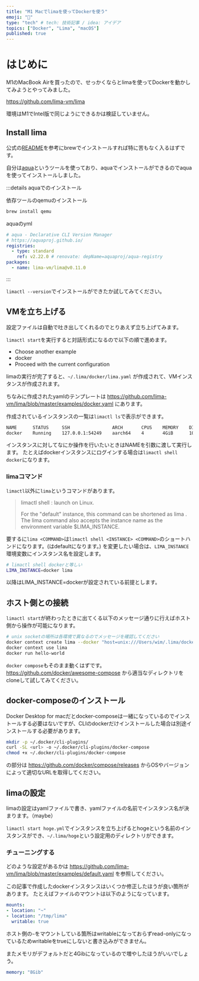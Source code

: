 ```yaml
---
title: "M1 Macでlimaを使ってDockerを使う"
emoji: "🐳"
type: "tech" # tech: 技術記事 / idea: アイデア
topics: ["Docker", "Lima", "macOS"]
published: true
---
```


# はじめに

M1のMacBook Airを買ったので、せっかくならとlimaを使ってDockerを動かしてみようとやってみました。

<https://github.com/lima-vm/lima>

環境はM1でIntel版で同じようにできるかは検証していません。

## Install lima

公式の[README](https://github.com/lima-vm/lima#getting-started)を参考にbrewでインストールすれば特に苦もなく入るはずです。

自分は[aqua](https://github.com/aquaproj/aqua)というツールを使っており、aquaでインストールができるのでaquaを使ってインストールしました。

:::details aquaでのインストール

依存ツールのqemuのインストール

```sh
brew install qemu
```

aquaのyml

```yml
# aqua - Declarative CLI Version Manager
# https://aquaproj.github.io/
registries:
  - type: standard
    ref: v2.22.0 # renovate: depName=aquaproj/aqua-registry
packages:
  - name: lima-vm/lima@v0.11.0
```

:::

`limactl --version`でインストールができたか試してみてください。

## VMを立ち上げる

設定ファイルは自動で吐き出してくれるのでとりあえず立ち上げてみます。

`limactl start`を実行すると対話形式になるので以下の順で進めます。

- Choose another example
- docker
- Proceed with the current configuration

limaの実行が完了すると、`~/.lima/docker/lima.yaml` が作成されて、VMインスタンスが作成されます。

ちなみに作成されたyamlのテンプレートは <https://github.com/lima-vm/lima/blob/master/examples/docker.yaml> にあります。

作成されているインスタンスの一覧は`limactl ls`で表示ができます。

```sh
NAME      STATUS     SSH                ARCH       CPUS    MEMORY    DISK      DIR
docker    Running    127.0.0.1:54249    aarch64    4       4GiB      100GiB    /Users/wim/.lima/docker
```

インスタンスに対してなにか操作を行いたいときはNAMEを引数に渡して実行します。
たとえばdockerインスタンスにログインする場合は`limactl shell docker`になります。

### limaコマンド

`limactl`以外に`lima`というコマンドがあります。

> limactl shell <INSTANCE> <COMMAND>: launch <COMMAND> on Linux.
>
> For the "default" instance, this command can be shortened as lima <COMMAND>. The lima command also accepts the instance name as the environment variable $LIMA_INSTANCE.

要するに`lima <COMMAND>`は`limactl shell <INSTANCE> <COMMAND>`のショートハンドになります。(<INSTANCE>はdefaultになります。)
<INSTANCE>を変更したい場合は、`LIMA_INSTANCE`環境変数にインスタンス名を設定します。

```sh
# limactl shell dockerと等しい
LIMA_INSTANCE=docker lima
```

以降はLIMA_INSTANCE=dockerが設定されている前提とします。

## ホスト側との接続

`limactl start`が終わったときに出てくる以下のメッセージ通りに行えばホスト側から操作が可能になります。

```sh
# unix socketの場所は各環境で異なるのでメッセージを確認してください
docker context create lima --docker "host=unix:///Users/wim/.lima/docker/sock/docker.sock"
docker context use lima
docker run hello-world
```

`docker compose`もそのまま動くはずです。<https://github.com/docker/awesome-compose> から適当なディレクトリをcloneして試してみてください。

## docker-composeのインストール

Docker Desktop for macだとdocker-composeは一緒になっているのでインストールする必要はないですが、CLIのdockerだけインストールした場合は別途インストールする必要があります。

```sh
mkdir -p ~/.docker/cli-plugins/
curl -SL <url> -o ~/.docker/cli-plugins/docker-compose
chmod +x ~/.docker/cli-plugins/docker-compose
```

<url>の部分は <https://github.com/docker/compose/releases> からOSやバージョンによって適切なURLを取得してください。

## limaの設定

limaの設定はyamlファイルで書き、yamlファイルの名前でインスタンス名が決まります。（maybe）

`limactl start hoge.yml`でインスタンスを立ち上げるとhogeという名前のインスタンスができ、`~/.lima/hoge`という設定用のディレクトリができます。

### チューニングする

どのような設定があるかは <https://github.com/lima-vm/lima/blob/master/examples/default.yaml> を参照してください。

この記事で作成したdockerインスタンスはいくつか修正したほうが良い箇所があります。
たとえばファイルのマウントは以下のようになっています。

```yml
mounts:
- location: "~"
- location: "/tmp/lima"
  writable: true
```

ホスト側の`~`をマウントしている箇所はwritableになっておらずread-onlyになっているためwritableをtrueにしないと書き込みができません。

またメモリがデフォルトだと4Gibになっているので増やしたほうがいいでしょう。

```yml
memory: "8Gib"
```

